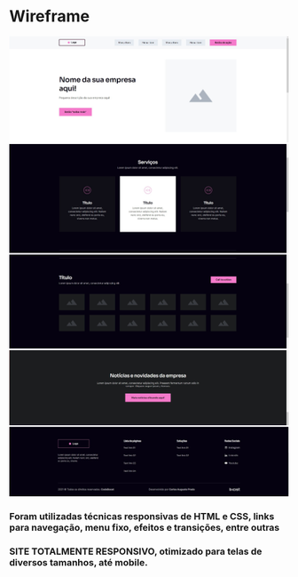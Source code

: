 # Wireframe #

<img src="/prints/Wireframe-1.jpg">
<img src="/prints/Wireframe-2.jpg">
<img src="/prints/Wireframe-3.jpg">
<img src="/prints/Wireframe-4.jpg">
<img src="/prints/Wireframe-5.jpg">

### Foram utilizadas técnicas responsivas de HTML e CSS, links para navegação, menu fixo, efeitos e transições, entre outras ###

### **SITE TOTALMENTE RESPONSIVO**, otimizado para telas de diversos tamanhos, até mobile. ###